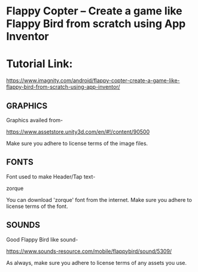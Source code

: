 # Flappy Copter – Create a game like Flappy Bird from scratch using App Inventor

# Tutorial Link: 
https://www.imagnity.com/android/flappy-copter-create-a-game-like-flappy-bird-from-scratch-using-app-inventor/


## GRAPHICS

Graphics availed from-

https://www.assetstore.unity3d.com/en/#!/content/90500

Make sure you adhere to license terms of the image files.


## FONTS

Font used to make Header/Tap text-

zorque

You can download 'zorque' font from the internet. 
Make sure you adhere to license terms of the font.


## SOUNDS
Good Flappy Bird like sound-

https://www.sounds-resource.com/mobile/flappybird/sound/5309/

As always, make sure you adhere to license terms of any assets you use.



